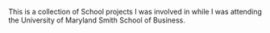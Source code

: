 This is a collection of School projects I was involved in while I was attending the University of Maryland Smith School of Business.
